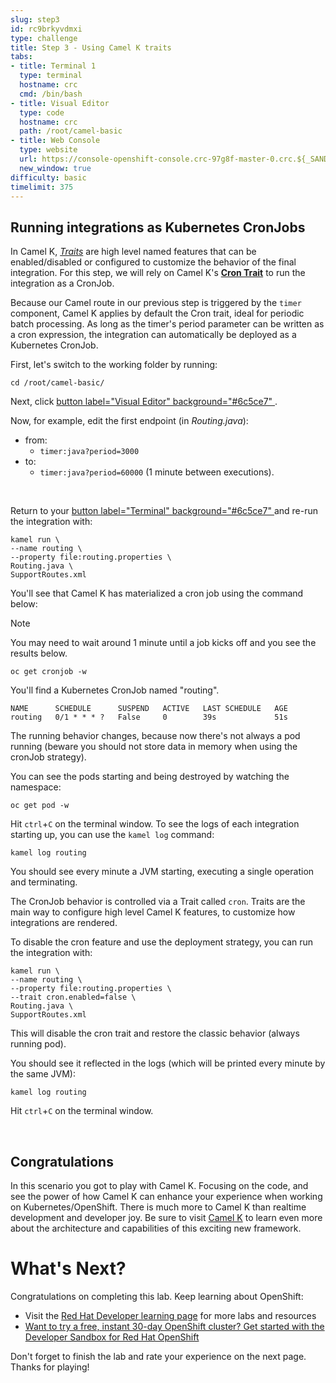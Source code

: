```yaml
---
slug: step3
id: rc9brkyvdmxi
type: challenge
title: Step 3 - Using Camel K traits
tabs:
- title: Terminal 1
  type: terminal
  hostname: crc
  cmd: /bin/bash
- title: Visual Editor
  type: code
  hostname: crc
  path: /root/camel-basic
- title: Web Console
  type: website
  url: https://console-openshift-console.crc-97g8f-master-0.crc.${_SANDBOX_ID}.instruqt.io
  new_window: true
difficulty: basic
timelimit: 375
---
```

## Running integrations as Kubernetes CronJobs

In Camel K, [*Traits*](https://camel.apache.org/camel-k/latest/traits/traits.html) are high level named features that can be enabled/disabled or configured to customize the behavior of the final integration. For this step, we will rely on Camel K's [**Cron Trait**](https://camel.apache.org/camel-k/latest/traits/cron.html) to run the integration as a CronJob.

Because our Camel route in our previous step is triggered by the `timer` component, Camel K applies by default the Cron trait, ideal for periodic batch processing. As long as the timer's period parameter can be written as a cron expression, the integration can automatically be deployed as a Kubernetes CronJob.

First, let's switch to the working folder by running:

```
cd /root/camel-basic/
```

Next, click [button label="Visual Editor" background="#6c5ce7" ](tab-1).

Now, for example, edit the first endpoint (in *Routing.java*):
- from:
  - `timer:java?period=3000`
- to:
  - `timer:java?period=60000` (1 minute between executions).

<br/>

Return to your [button label="Terminal" background="#6c5ce7" ](tab-0) and re-run the integration with:

```
kamel run \
--name routing \
--property file:routing.properties \
Routing.java \
SupportRoutes.xml
```

You'll see that Camel K has materialized a cron job using the command below:

> [!NOTE]
> You may need to wait around 1 minute until a job kicks off and you see the results below.

```
oc get cronjob -w
```

You'll find a Kubernetes CronJob named "routing".

```nocopy
NAME      SCHEDULE      SUSPEND   ACTIVE   LAST SCHEDULE   AGE
routing   0/1 * * * ?   False     0        39s             51s
```

The running behavior changes, because now there's not always a pod running (beware you should not store data in memory when using the cronJob strategy).

You can see the pods starting and being destroyed by watching the namespace:

```
oc get pod -w
```

Hit `ctrl`+`C` on the terminal window.
To see the logs of each integration starting up, you can use the `kamel log` command:

```
kamel log routing
```

You should see every minute a JVM starting, executing a single operation and terminating.


The CronJob behavior is controlled via a Trait called `cron`. Traits are the main way to configure high level Camel K features, to customize how integrations are rendered.

To disable the cron feature and use the deployment strategy, you can run the integration with:

```
kamel run \
--name routing \
--property file:routing.properties \
--trait cron.enabled=false \
Routing.java \
SupportRoutes.xml
```


This will disable the cron trait and restore the classic behavior (always running pod).

You should see it reflected in the logs (which will be printed every minute by the same JVM):

```
kamel log routing
```

Hit `ctrl`+`C` on the terminal window.

<br/>

## Congratulations

In this scenario you got to play with Camel K. Focusing on the code, and see the power of how Camel K can enhance your experience when working on Kubernetes/OpenShift. There is much more to Camel K than realtime development and developer joy. Be sure to visit [Camel K](https://camel.apache.org/camel-k/latest/index.html) to learn even more about the architecture and capabilities of this exciting new framework.

# What's Next?

Congratulations on completing this lab. Keep learning about OpenShift:

* Visit the [Red Hat Developer learning page](https://developers.redhat.com/learn) for more labs and resources
* [Want to try a free, instant 30-day OpenShift cluster? Get started with the Developer Sandbox for Red Hat OpenShift](https://developers.redhat.com/developer-sandbox)

Don't forget to finish the lab and rate your experience on the next page. Thanks for playing!

